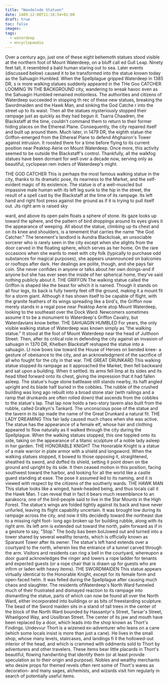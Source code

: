 ```yaml
---
title: "Wandelnde Statuen"
date: 1489-12-08T11:18:54+01:00
draft: true
toc: false
images:
tags: 
  - waterdeep
  - encyclopaedia
---
```


Over a century ago, just one of these eight behemoth
statues stood visible at the northern foot of Mount Waterdeep,
on a bluff call ed Gull Leap. Ninety feet tall, it
resembled a bald human staring out to sea. Later events
{discussed below) caused it to be transformed into the
statue known today as the Sahuagin Humbled.
When the Spellplague gripped Waterdeep in 1385
DR, s ix more walking statues suddenly appeared in the
THe Goo CATCHER LOOMING 1N THE BACKGROUND
city, wandering to wreak havoc even as the Sahuagin
Humbled remained motionless. The authorities and citizens
of Waterdeep succeeded in stopping th rec of these
new statues, breaking the Swordmaiden and the Hawk
Man, and sinking the God Catche r into the street up to
its waist. Then all the statues mysteriously stopped their
rampage just as quickly as they had begun it. Tsarra
Chaadren, the Blackstaff at the time, couldn't command
them to return to their former hiding places on the
Ethereal Plane. Consequently, the city repaired itself
and built up around them. Much later, in 1479 DR, the
eighth statue-the Griffon-emerged from the Ethereal
Plane to defend Ahghairon's Tower against intrusion.
It roosted there for a time before flying to its current
position near Peaktop Aerie on Mount Waterdeep. Once
more, this activity seemed to be outside the Blackstaff's
control. Thankfully, all the walkfog statues have been
dormant for well over a decade now, serving only as
beautiful, cyclopean rem inders of Waterdeep's might.

THE GOD CATCHER
This is perhaps the most famous walking statue in the
city, thanks to its dramatic pose, its nearness to the
Market, and the self-evident magic of its existence. The
statue is of a well-muscled but impassive male human
with its left leg sunk to the hip in the street, the result of
a spell cast by the Blackstaff at the time of its rampage.
Its left hand and right foot press against the ground as
if it is trying to pull itself out. Jts right arm is raised sky

ward, and above its open palm floats a sphere of stone.
Its gaze looks up toward the sphere, and the pattern of
bird droppings around its eyes gives it the appearance
of weeping.
All about the statue, climbing up its chest and on its
knee and shoulders, is a tenement that carries the name
"the God Catcher." The tenement's landlord is Aundra
Blackcloak, an unsociable sorcerer who is rarely seen
in the city except when she alights from the door carved
in the floating sphere, which serves as her home. On
the rare occasions when she wants to meet with city
folk (typically to purchase odd substances for magical
purposes), she appears unannounced on balconies or
rooftops after dark. Her dealings are polite, though, and
she pays fair coin. She never confides in anyone or talks
about her own doings-and if anyone but she has ever
seen the inside of her spherical home, they've said nothing
publicly about it.
THE GRIFFON
The walking statue called the Griffon is shaped like the
beast for which it is named. Though it stands on all four
legs, its back is fully twenty feet off the ground, making
it a mount fit for a storm giant. Although it has shown
itself to be capable of flight, with the granite feathers of
its wings spreading like a bird's, the Griffon now merely
stands in a regal pose near Peaktop Aerie atop Mount
Waterdeep, looking to the southeast over the Dock
Ward. Newcomers sometimes assume it to be a monument
to Waterdeep's Griffon Cavalry, but Waterdavians
know better.
THE SAHUAGIN HUMBLED
For years, the only visible walking statue of Waterdeep
was known simply as "the walking statue." It stood at
the foot of Mount Waterdeep near the head of Julthoon
Street. Then, after its critical role in defending the city
against an invasion of sahuagin in 1370 DR, Khelben
Blackstaff reshaped the statue into a sahuagin. Lt now
bows low toward the House of Heroes on bended
knee- a gesture of obeisance to the city, and an acknowledgment
of the sacrifice of all who fought for the
city in that war.
THE GREAT DRUNKARD
This walking statue stopped its rampage as it approached
the Market, then fell backward and sat upon
a building. When it settled. its arms fell limp at its sides
and its head tilted forward onto its chest, giving the
impression that it had fallen asleep. The statue's huge
stone battleaxe still stands nearby, its haft angled upright
and its blade half buried in the cobbles. The rubble
of the crushed building was long ago rebuilt into a broad
stone stair (with railings and a ramp that drunkards are
often rolled down) that ascends from the cobbles to the
statue's lap. That lap now holds a two-story tavern also
built from the rubble, called Gralkyn's Tankard. The
unconscious pose of the statue and the tavern in its lap
made the name of the Great Drunkard a natural fit.
THE LADY DREAMING
This fair lady caused much chaos when she was active.
The statue has the appearance of a female elf, whose
hair and clothing appeared to flow naturally as it walked
through the city during the Spellplague. When the walking
statues stopped, this one toppled onto its side, taking
on the appearance of a titanic sculpture of a noble lady
asleep in her garden.
THE HONORABLE KNIGHT
The Honorable Knight is a statue of a male warrior in
plate armor with a shield and longsword. When the
walking statues stopped, it bowed to those opposing it,
straightened, sheathed its sword, and doffed its shield,
setting it point down on tbe ground and upright by
its side. lt then ceased motion in this position, facing
southwest toward the harbor, and looking for all the
world like a castle guard standing at ease. The pose it
assumed led to its naming, and it is viewed with respect
by the citizens of the southerly wards.
THE HAWK MAN
This statue looks like a winged, hawk-headed being, and
thus locals call it the Hawk Man. 1 can reveal that in fact
it bears much resemblance to an aarakocra, one of the
bird-people said to live in the Star Mounts in the High
Forest. The statue's wings are folded tightly against its
back and have never unfurled, leaving its flight capability
uncertain. It was brought low during its rampage
across the city, and now it tilts decidedly toward the
northeast due to a missing right foot- long ago broken
up for building rubble, along with its right arm. Its left
arm is extended out toward the north, palm forward as
if in a gesture to say, "Stop."
The body bas been bolJowed out and turned into a
tower shared by several wealthy tenants, which is officially
known as Sparaunt Tower after its owner. The
statue's left hand extends over a courtyard to the north,
wherein lies the entrance of a tunnel carved through
the arm. Visitors and residents can ring a bell in the
courtyard, whereupon a door guard acknowledges the
ringer and lowers a rope ladder for tenants and expected
guests (or a rope chair that is drawn up for guests who
are infirm or laden with heavy items).
THE SWORDMAIDEN
This statue appears virtually identical to the Honorable
Knight, except for its female form and open-faced helm.
It was felled during the Spellplague after causing much
chaos and slaughter. The residents ofWaterdeep's North
Ward funneled much of their frustrated and dismayed
reaction to its rampage into dismantling the statue,
parts of which can now be found all over the North
Ward, either incorporated into buildings or as bits of
freestanding sculpture.
The bead of the Sword maiden sits in a stand of
tall trees in the center of the block of the North Ward
bounded by Hassantyr's Street, Tarsar's Street, Whaelgond
Way, and Ussilbran Street. The center of its jaw 
and mouth have been replaced by a door, which leads
into the shop known as Thort's Findings. Undevvur
Thort is a wizened ex-adventurer who leans on a cane
(which some locals insist is more than just a cane). He
lives in the small shop, whose many levels, staircases,
and landings fi ll the hollowed-out interior of the head,
and which is crammed with oddments sold to Thort by
adventurers and other travelers. These items bear little
placards in Thort's beautiful, flowing handwriting that
identify them (or at least provide speculation as to their
origin and purpose). Nobles and wealthy merchants
who desire props for themed revels often rent some of
Thort's wares as decoration- and many sages, alchemists,
and wizards visit him regularly in search of potentially
useful items.